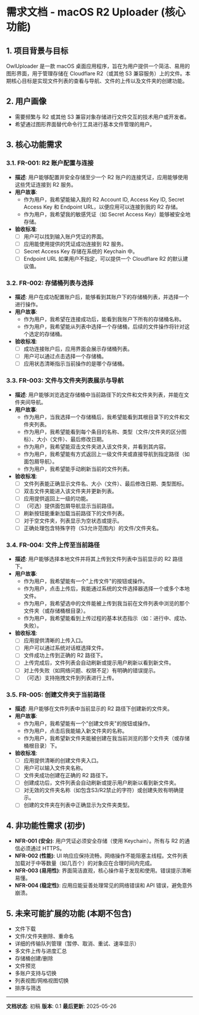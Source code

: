 # 需求文档 - macOS R2 Uploader (核心功能)

## 1. 项目背景与目标

OwlUploader 是一款 macOS 桌面应用程序，旨在为用户提供一个简洁、易用的图形界面，用于管理存储在 Cloudflare R2（或其他 S3 兼容服务）上的文件。本期核心目标是实现文件列表的查看与导航、文件的上传以及文件夹的创建功能。

## 2. 用户画像

- 需要频繁与 R2 或其他 S3 兼容对象存储进行文件交互的技术用户或开发者。
- 希望通过图形界面替代命令行工具进行基本文件管理的用户。

## 3. 核心功能需求

### 3.1. FR-001: R2 账户配置与连接
- **描述**: 用户能够配置并安全存储至少一个 R2 账户的连接凭证，应用能够使用这些凭证连接到 R2 服务。
- **用户故事**:
    - 作为用户，我希望能输入我的 R2 Account ID, Access Key ID, Secret Access Key 和 Endpoint URL，以便应用可以连接到我的 R2 存储。
    - 作为用户，我希望我的敏感凭证（如 Secret Access Key）能够被安全地存储。
- **验收标准**:
    - [ ] 用户可以找到输入账户凭证的界面。
    - [ ] 应用能使用提供的凭证成功连接到 R2 服务。
    - [ ] Secret Access Key 存储在系统的 Keychain 中。
    - [ ] Endpoint URL 如果用户不指定，可以提供一个 Cloudflare R2 的默认建议值。

### 3.2. FR-002: 存储桶列表与选择
- **描述**: 用户在成功配置账户后，能够看到其账户下的存储桶列表，并选择一个进行操作。
- **用户故事**:
    - 作为用户，我希望在连接成功后，能看到我账户下所有的存储桶名称。
    - 作为用户，我希望能从列表中选择一个存储桶，后续的文件操作将针对这个选定的存储桶。
- **验收标准**:
    - [ ] 成功连接账户后，应用界面会展示存储桶列表。
    - [ ] 用户可以通过点击选择一个存储桶。
    - [ ] 应用状态清晰指示当前操作的是哪个存储桶。

### 3.3. FR-003: 文件与文件夹列表展示与导航
- **描述**: 用户能够浏览选定存储桶中当前路径下的文件和文件夹列表，并能在文件夹间导航。
- **用户故事**:
    - 作为用户，当我选择一个存储桶后，我希望能看到其根目录下的文件和文件夹列表。
    - 作为用户，我希望能看到每个条目的名称、类型（文件/文件夹的区分图标）、大小（文件）、最后修改日期。
    - 作为用户，我希望能双击文件夹进入该文件夹，并看到其内容。
    - 作为用户，我希望能有方式返回上一级文件夹或直接导航到指定路径（如面包屑导航）。
    - 作为用户，我希望能手动刷新当前的文件列表。
- **验收标准**:
    - [ ] 文件列表能正确显示文件名、大小（文件）、最后修改日期、类型图标。
    - [ ] 双击文件夹能进入该文件夹并更新列表。
    - [ ] 应用提供返回上一级的功能。
    - [ ] （可选）提供面包屑导航显示当前路径。
    - [ ] 刷新按钮能重新加载当前路径下的文件列表。
    - [ ] 对于空文件夹，列表显示为空状态或提示。
    - [ ] 正确处理包含特殊字符（S3允许范围内）的文件/文件夹名。

### 3.4. FR-004: 文件上传至当前路径
- **描述**: 用户能够选择本地文件并将其上传到文件列表中当前显示的 R2 路径下。
- **用户故事**:
    - 作为用户，我希望能有一个"上传文件"的按钮或操作。
    - 作为用户，点击上传后，我能通过系统的文件选择器选择一个或多个本地文件。
    - 作为用户，我希望选中的文件能被上传到我当前在文件列表中浏览的那个文件夹（或存储桶根目录）。
    - 作为用户，我希望能看到上传过程的基本状态指示（如：进行中、成功、失败）。
- **验收标准**:
    - [ ] 应用提供清晰的上传入口。
    - [ ] 用户可以通过系统对话框选择文件。
    - [ ] 文件成功上传到正确的 R2 路径下。
    - [ ] 上传完成后，文件列表会自动刷新或提示用户刷新以看到新文件。
    - [ ] 对上传失败（如网络问题、权限不足）有明确的错误提示。
    - [ ] （可选）支持拖拽文件到列表进行上传。

### 3.5. FR-005: 创建文件夹于当前路径
- **描述**: 用户能够在文件列表中当前显示的 R2 路径下创建新的文件夹。
- **用户故事**:
    - 作为用户，我希望能有一个"创建文件夹"的按钮或操作。
    - 作为用户，点击后我能输入新文件夹的名称。
    - 作为用户，我希望新文件夹能被创建在我当前浏览的那个文件夹（或存储桶根目录）下。
- **验收标准**:
    - [ ] 应用提供清晰的创建文件夹入口。
    - [ ] 用户可以输入文件夹名称。
    - [ ] 文件夹成功创建在正确的 R2 路径下。
    - [ ] 创建成功后，文件列表会自动刷新或提示用户刷新以看到新文件夹。
    - [ ] 对无效的文件夹名称（如包含S3/R2禁止的字符）或创建失败有明确提示。
    - [ ] 创建的文件夹在列表中正确显示为文件夹类型。

## 4. 非功能性需求 (初步)

- **NFR-001 (安全)**: 用户凭证必须安全存储（使用 Keychain）。所有与 R2 的通信必须通过 HTTPS。
- **NFR-002 (性能)**: UI 响应应保持流畅，网络操作不能阻塞主线程。文件列表加载对于中等数量（如几百个）的对象应在合理时间内完成。
- **NFR-003 (易用性)**: 界面简洁直观，核心操作易于发现和使用。错误提示清晰易懂。
- **NFR-004 (稳定性)**: 应用应能妥善处理常见的网络错误和 API 错误，避免意外崩溃。

## 5. 未来可能扩展的功能 (本期不包含)
- 文件下载
- 文件/文件夹删除、重命名
- 详细的传输队列管理（暂停、取消、重试、速率显示）
- 多文件上传与进度汇总
- 存储桶创建/删除
- 文件预览
- 多账户支持与切换
- 列表视图/网格视图切换
- 排序与筛选

---
**文档状态**: 初稿
**版本**: 0.1
**最后更新**: 2025-05-26 